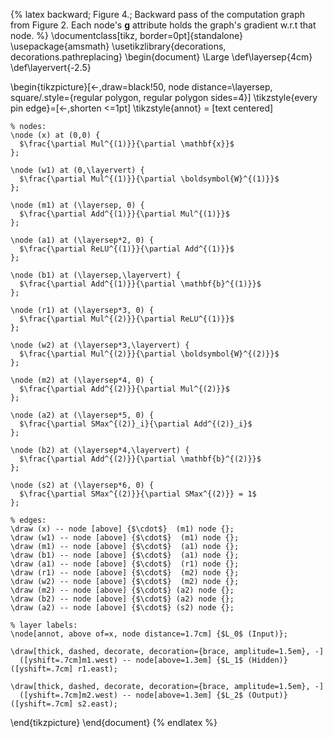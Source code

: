 {% latex
  backward;
  Figure 4.;
  Backward pass of the computation graph from Figure 2.
  Each node's <strong>g</strong> attribute holds the graph's gradient w.r.t that node.
%}
\documentclass[tikz, border=0pt]{standalone}
\usepackage{amsmath}
\usetikzlibrary{decorations, decorations.pathreplacing}
\begin{document}
\Large
\def\layersep{4cm}
\def\layervert{-2.5}

\begin{tikzpicture}[<-,draw=black!50, node distance=\layersep, square/.style={regular polygon, regular polygon sides=4}]
    \tikzstyle{every pin edge}=[<-,shorten <=1pt]
    \tikzstyle{annot} = [text centered]

    % nodes:
    \node (x) at (0,0) {
      $\frac{\partial Mul^{(1)}}{\partial \mathbf{x}}$
    };

    \node (w1) at (0,\layervert) {
      $\frac{\partial Mul^{(1)}}{\partial \boldsymbol{W}^{(1)}}$
    };

    \node (m1) at (\layersep, 0) {
      $\frac{\partial Add^{(1)}}{\partial Mul^{(1)}}$
    };

    \node (a1) at (\layersep*2, 0) {
      $\frac{\partial ReLU^{(1)}}{\partial Add^{(1)}}$
    };

    \node (b1) at (\layersep,\layervert) {
      $\frac{\partial Add^{(1)}}{\partial \mathbf{b}^{(1)}}$
    };

    \node (r1) at (\layersep*3, 0) {
      $\frac{\partial Mul^{(2)}}{\partial ReLU^{(1)}}$
    };

    \node (w2) at (\layersep*3,\layervert) {
      $\frac{\partial Mul^{(2)}}{\partial \boldsymbol{W}^{(2)}}$
    };

    \node (m2) at (\layersep*4, 0) {
      $\frac{\partial Add^{(2)}}{\partial Mul^{(2)}}$
    };

    \node (a2) at (\layersep*5, 0) {
      $\frac{\partial SMax^{(2)}_i}{\partial Add^{(2)}_i}$
    };

    \node (b2) at (\layersep*4,\layervert) {
      $\frac{\partial Add^{(2)}}{\partial \mathbf{b}^{(2)}}$
    };

    \node (s2) at (\layersep*6, 0) {
      $\frac{\partial SMax^{(2)}}{\partial SMax^{(2)}} = 1$
    };

    % edges:
    \draw (x) -- node [above] {$\cdot$}  (m1) node {};
    \draw (w1) -- node [above] {$\cdot$}  (m1) node {};
    \draw (m1) -- node [above] {$\cdot$}  (a1) node {};
    \draw (b1) -- node [above] {$\cdot$}  (a1) node {};
    \draw (a1) -- node [above] {$\cdot$}  (r1) node {};
    \draw (r1) -- node [above] {$\cdot$}  (m2) node {};
    \draw (w2) -- node [above] {$\cdot$}  (m2) node {};
    \draw (m2) -- node [above] {$\cdot$} (a2) node {};
    \draw (b2) -- node [above] {$\cdot$} (a2) node {};
    \draw (a2) -- node [above] {$\cdot$} (s2) node {};

    % layer labels:
    \node[annot, above of=x, node distance=1.7cm] {$L_0$ (Input)};

    \draw[thick, dashed, decorate, decoration={brace, amplitude=1.5em}, -]
      ([yshift=.7cm]m1.west) -- node[above=1.3em] {$L_1$ (Hidden)} ([yshift=.7cm] r1.east);

    \draw[thick, dashed, decorate, decoration={brace, amplitude=1.5em}, -]
      ([yshift=.7cm]m2.west) -- node[above=1.3em] {$L_2$ (Output)} ([yshift=.7cm] s2.east);

\end{tikzpicture}
\end{document}
{% endlatex %}
